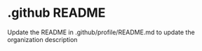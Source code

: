 # .github README
Update the README in .github/profile/README.md to update the organization description
